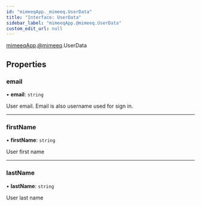```yaml
---
id: "mimeeqApp._mimeeq.UserData"
title: "Interface: UserData"
sidebar_label: "mimeeqApp.@mimeeq.UserData"
custom_edit_url: null
---
```


[mimeeqApp](../modules/mimeeqApp.md).[@mimeeq](../namespaces/mimeeqApp._mimeeq.md).UserData

## Properties

### email

• **email**: `string`

User email. Email is also username used for sign in.

___

### firstName

• **firstName**: `string`

User first name

___

### lastName

• **lastName**: `string`

User last name
